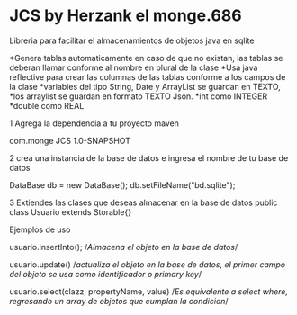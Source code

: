 # JCS by Herzank el monge.686
Libreria para facilitar el almacenamientos de objetos java en sqlite

*Genera tablas automaticamente en caso de que no existan, las tablas se deberan llamar conforme al nombre en plural de la clase
*Usa java reflective para crear las columnas de las tablas conforme a los campos de la clase
*variables del tipo String, Date y ArrayList se guardan en TEXTO, 
*los arraylist se guardan en formato TEXTO Json.
*int como INTEGER
*double como REAL

1 Agrega la dependencia a tu proyecto maven

<dependency>
    <groupId>com.monge</groupId>
    <artifactId>JCS</artifactId>
    <version>1.0-SNAPSHOT</version>
</dependency>

2 crea una instancia de la base de datos e ingresa el nombre de tu base de datos

DataBase db = new DataBase();
        db.setFileName("bd.sqlite");


       
3 Extiendes las clases que deseas almacenar en la base de datos
  public class Usuario extends Storable{}

  Ejemplos de uso

  usuario.insertInto(); /*Almacena el objeto en la base de datos*/

  usuario.update() /*actualiza el objeto en la base de datos, el primer campo del objeto se usa como identificador o primary key*/

  usuario.select(clazz, propertyName, value) /*Es equivalente a select where, regresando un array de objetos que cumplan la condicion*/

  
